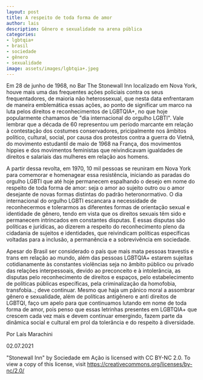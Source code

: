 ```yaml
---
layout: post
title: A respeito de toda forma de amor
author: lais
description: Gênero e sexualidade na arena pública
categories:
- lgbtqia+
- brasil
- sociedade
- gênero
- sexualidade
image: assets/images/lgbtqia+.jpeg
---
```

  Em 28 de junho de 1968, no Bar The Stonewall Inn localizado em Nova York, houve mais uma das frequentes ações policiais contra os seus frequentadores, de maioria não heterossexual, que nesta data enfrentaram de maneira emblemática essas ações, ao ponto de significar um marco na luta pelos direitos e reconhecimentos de LGBTQIA+, no que hoje popularmente chamamos de "dia internacional do orgulho LGBTI". Vale lembrar que a década de 60 representou um período marcante em relação à contestação dos costumes conservadores, pricipalmente nos âmbitos político, cultural, social, por causa dos protestos contra a guerra do Vietnã, do movimento estudantil de maio de 1968 na França, dos movimentos hippies e dos movimentos feministas que reivindicavam igualdades de direitos e salariais das mulheres em relação aos homens.

  A partir dessa revolta, em 1970, 10 mil pessoas se reuniram em Nova York para comemorar e homenagear essa resistência, iniciando as paradas do orgulho LGBTI que até hoje permanecem espalhando o desejo em nome do respeito de toda forma de amor: seja o amor ao sujeito outro ou o amor desejante de novas formas distintas do padrão heteronormativo. O dia internacional do orgulho LGBTI escancara a necessidade de reconhecermos e tolerarmos as diferentes formas de orientação sexual e identidade de gênero, tendo em vista que os direitos sexuais têm sido e permanecem intrincados em constantes disputas. E essas disputas são políticas e jurídicas, ao dizerem a respeito do reconhecimento pleno da cidadania de sujeitos e identidades, que reivindicam políticas específicas voltadas para a inclusão, a permanência e a sobrevivência em sociedade.
  
  Apesar do Brasil ser considerado o país que mais mata pessoas travestis e trans em relação ao mundo, além das pessoas LGBTQIA+ estarem sujeitas cotidianamente às constantes violências seja no âmbito público ou privado das relações interpessoais, devido ao preconceito e à intolerância, as disputas pelo reconhecimento de direitos e espaços, pelo estabelecimento de políticas públicas específicas, pela criminalização da homofobia, transfobia..; deve continuar. Mesmo que haja um pânico moral a assombrar gênero e sexualidade, além de políticas antigênero e anti direitos de LGBTQI, faço um apelo para que continuamos lutando em nome de toda forma de amor, pois penso que essas letrinhas presentes em LGBTQIA+ que crescem cada vez mais e devem continuar emergindo, fazem parte da dinâmica social e cultural em prol da tolerância e do respeito à diversidade.
 
 Por Laís Marachini
 
 02.07.2021
 
 "Stonewall Inn" by Sociedade em Ação is licensed with CC BY-NC 2.0. To view a copy of this license, visit https://creativecommons.org/licenses/by-nc/2.0/

